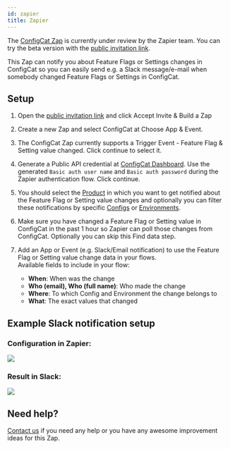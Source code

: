 ```yaml
---
id: zapier
title: Zapier
---
```


The [ConfigCat Zap](https://zapier.com/developer/public-invite/90616/693fd87b5bb34ea90583f7d7ce216223/) is currently under review by the Zapier team. You can try the beta version with the [public invitation link](https://zapier.com/developer/public-invite/90616/693fd87b5bb34ea90583f7d7ce216223/).

This Zap can notify you about Feature Flags or Settings changes in ConfigCat so you can easily send e.g. a Slack message/e-mail when somebody changed Feature Flags or Settings in ConfigCat.

## Setup

1. Open the [public invitation link](https://zapier.com/developer/public-invite/90616/693fd87b5bb34ea90583f7d7ce216223/) and click Accept Invite & Build a Zap

2. Create a new Zap and select ConfigCat at Choose App & Event.

3. The ConfigCat Zap currently supports a Trigger Event - Feature Flag & Setting value changed. Click continue to select it.

4. Generate a Public API credential at [ConfigCat Dashboard](https://app.configcat.com/my-account/public-api-credentials). Use the generated `Basic auth user name` and `Basic auth password` during the Zapier authentication flow. Click continue.

5. You should select the [Product](main-concepts/#product) in which you want to get notified about the Feature Flag or Setting value changes and optionally you can filter these notifications by specific [Configs](main-concepts/#config) or [Environments](main-concepts/#environment).

6. Make sure you have changed a Feature Flag or Setting value in ConfigCat in the past 1 hour so Zapier can poll those changes from ConfigCat. Optionally you can skip this Find data step.

7. Add an App or Event (e.g. Slack/Email notification) to use the Feature Flag or Setting value change data in your flows.  
Available fields to include in your flow:
    * **When**: When was the change
    * **Who (email), Who (full name)**: Who made the change
    * **Where**: To which Config and Environment the change belongs to
    * **What**: The exact values that changed

## Example Slack notification setup
### Configuration in Zapier:
<img src="../../img/zapier_config.png"/>

### Result in Slack:
<img src="../../img/zapier_slack.png"/>



## Need help?
[Contact us](https://configcat.com/support) if you need any help or you have any awesome improvement ideas for this Zap.
